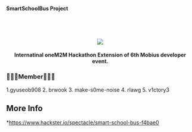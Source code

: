 #### SmartSchoolBus Project
<h1 align="center">  
  <br>
  <img src="https://capsule-render.vercel.app/api?type=slice&color=auto&height=200&section=header&text=Smart🚍SchoolBus&fontSize=90" />
  <br>
</h1>

<h4 align="center">Internatinal oneM2M Hackathon Extension of 6th Mobius developer event</a>.</h4>




<h3>🧑🏻‍💻Member🧑🏻‍💻</h3>
1.gyuseob908
2. brwook
3. make-s0me-noise
4. rlawg
5. v1ctory3

## More Info

*https://www.hackster.io/spectacle/smart-school-bus-f4bae0





